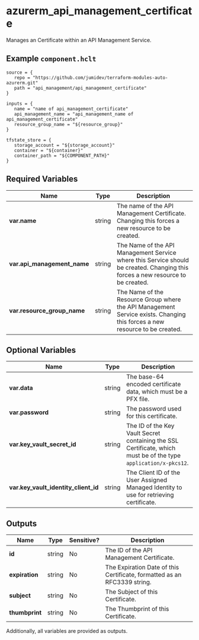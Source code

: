 # azurerm_api_management_certificate

Manages an Certificate within an API Management Service.

## Example `component.hclt`

```hcl
source = {
   repo = "https://github.com/jumidev/terraform-modules-auto-azurerm.git" 
   path = "api_management/api_management_certificate" 
}

inputs = {
   name = "name of api_management_certificate" 
   api_management_name = "api_management_name of api_management_certificate" 
   resource_group_name = "${resource_group}" 
}

tfstate_store = {
   storage_account = "${storage_account}" 
   container = "${container}" 
   container_path = "${COMPONENT_PATH}" 
}

```

## Required Variables

| Name | Type |  Description |
| ---- | --------- |  ----------- |
| **var.name** | string |  The name of the API Management Certificate. Changing this forces a new resource to be created. | 
| **var.api_management_name** | string |  The Name of the API Management Service where this Service should be created. Changing this forces a new resource to be created. | 
| **var.resource_group_name** | string |  The Name of the Resource Group where the API Management Service exists. Changing this forces a new resource to be created. | 

## Optional Variables

| Name | Type |  Description |
| ---- | --------- |  ----------- |
| **var.data** | string |  The base-64 encoded certificate data, which must be a PFX file. | 
| **var.password** | string |  The password used for this certificate. | 
| **var.key_vault_secret_id** | string |  The ID of the Key Vault Secret containing the SSL Certificate, which must be of the type `application/x-pkcs12`. | 
| **var.key_vault_identity_client_id** | string |  The Client ID of the User Assigned Managed Identity to use for retrieving certificate. | 



## Outputs

| Name | Type | Sensitive? | Description |
| ---- | ---- | --------- | --------- |
| **id** | string | No  | The ID of the API Management Certificate. | 
| **expiration** | string | No  | The Expiration Date of this Certificate, formatted as an RFC3339 string. | 
| **subject** | string | No  | The Subject of this Certificate. | 
| **thumbprint** | string | No  | The Thumbprint of this Certificate. | 

Additionally, all variables are provided as outputs.

